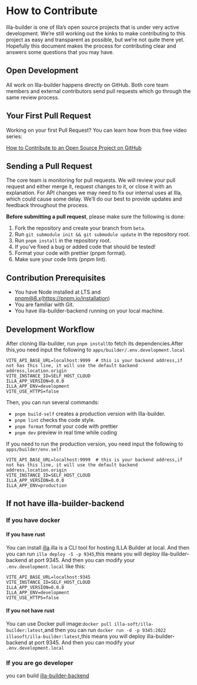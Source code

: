 # How to Contribute

Illa-builder is one of Illa’s open source projects that is under very active development. We’re still working out the kinks to make contributing to this project as easy and transparent as possible, but we’re not quite there yet. Hopefully this document makes the process for contributing clear and answers some questions that you may have.

## Open Development

All work on Illa-builder happens directly on GitHub. Both core team members and external contributors send pull requests which go through the same review process.

## Your First Pull Request

Working on your first Pull Request? You can learn how from this free video series:

[How to Contribute to an Open Source Project on GitHub](https://egghead.io/courses/how-to-contribute-to-an-open-source-project-on-github)

## Sending a Pull Request

The core team is monitoring for pull requests. We will review your pull request and either merge it, request changes to it, or close it with an explanation. For API changes we may need to fix our internal uses at Illa, which could cause some delay. We’ll do our best to provide updates and feedback throughout the process.

**Before submitting a pull request**, please make sure the following is done:

1. Fork the repository and create your branch from `beta`.
2. Run `git submodule init && git submodule update` in the repository root.
3. Run `pnpm install` in the repository root.
4. If you’ve fixed a bug or added code that should be tested!
5. Format your code with prettier (pnpm format).
6. Make sure your code lints (pnpm lint).

## Contribution Prerequisites

- You have Node installed at LTS and pnpm@8.x(https://pnpm.io/installation)
- You are familiar with Git.
- You have illa-builder-backend running on your local machine.

## Development Workflow

After cloning Illa-builder, run `pnpm install`to fetch its dependencies.After this,you need input the following to `apps/builder/.env.development.local`

```
VITE_API_BASE_URL=localhost:9999  # this is your backend address,if not has this line, it will use the default backend address,location.origin
VITE_INSTANCE_ID=SELF_HOST_CLOUD
ILLA_APP_VERSION=0.0.0
ILLA_APP_ENV=development
VITE_USE_HTTPS=false
```

Then, you can run several commands:

- `pnpm build-self` creates a production version with Illa-builder.
- `pnpm lint` checks the code style.
- `pnpm format` format your code with prettier
- `pnpm dev` preview in real time while coding

If you need to run the production version, you need input the following to `apps/builder/env.self`

```
VITE_API_BASE_URL=localhost:9999  # this is your backend address,if not has this line, it will use the default backend address,location.origin
VITE_INSTANCE_ID=SELF_HOST_CLOUD
ILLA_APP_VERSION=0.0.0
ILLA_APP_ENV=production
```

## If not have illa-builder-backend


### If you have docker

#### If you have rust

You can install [illa](https://github.com/illacloud/illa).illa is a CLI tool for hosting ILLA Builder at local. And then you can run `illa deploy -S -p 9345`,this means you will deploy illa-builder-backend at port 9345. And then you can modify your `.env.development.local` like this:

```
VITE_API_BASE_URL=localhost:9345
VITE_INSTANCE_ID=SELF_HOST_CLOUD
ILLA_APP_VERSION=0.0.0
ILLA_APP_ENV=development
VITE_USE_HTTPS=false
```


#### If you not have rust

You can use Docker pull image:`docker pull illa-soft/illa-builder:latest`,and then you can run `docker run -d -p 9345:2022 illasoft/illa-builder:latest`,this means you will deploy illa-builder-backend at port 9345. And then you can modify your `.env.development.local`




### If you are go developer


you can build [illa-builder-backend](https://github.com/illacloud/builder-backend)